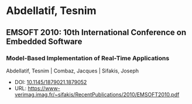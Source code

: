 # Abdellatif, Tesnim

## EMSOFT 2010: 10th International Conference on Embedded Software

### Model-Based Implementation of Real-Time Applications
Abdellatif, Tesnim | Combaz, Jacques | Sifakis, Joseph
* DOI: [10.1145/1879021.1879052](https://doi.org/10.1145/1879021.1879052)
* URL: <https://www-verimag.imag.fr/~sifakis/RecentPublications/2010/EMSOFT2010.pdf>

